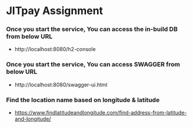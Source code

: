 # JITpay Assignment

### Once you start the service, You can access the in-build DB from below URL 
* http://localhost:8080/h2-console

### Once you start the service, You can access SWAGGER from below URL
* http://localhost:8080/swagger-ui.html

### Find the location name based on longitude & latitude
* https://www.findlatitudeandlongitude.com/find-address-from-latitude-and-longitude/